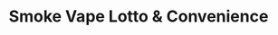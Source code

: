 ---
title: "Smoke Vape Lotto & Convenience"
url: /new-hyde-park/smoke-vape-lotto-und-convenience/
shop: Lebensmittel
---